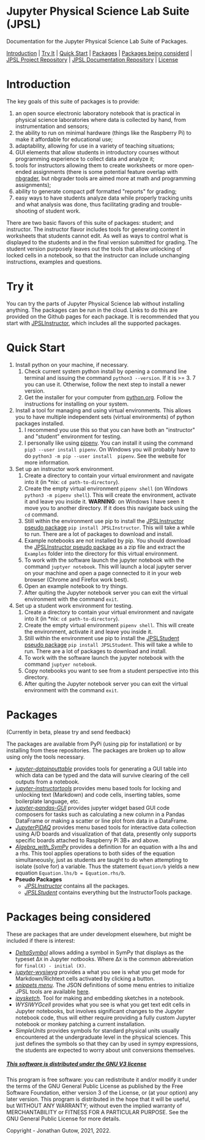 # Jupyter Physical Science Lab Suite (JPSL)
Documentation for the Jupyter Physical Science Lab Suite of Packages.

[Introduction](#introduction) | [Try It](#try-it) | [Quick
Start](#quick-start) | 
[Packages](#packages) | [Packages being 
considerd](#packages-being-considered) | 
[JPSL Project Repository](https://github.com/JupyterPhysSciLab) | 
[JPSL Documentation Repository](https://github.com/JupyterPhysSciLab/Documentation) | 
[License](#this-software-is-distributed-under-the-gnu-v3-licensehttpsgnuorglicenses)

# Introduction

The key goals of this suite of packages is to provide:

1. an open source electronic laboratory notebook that is practical in physical
   science laboratories where data is collected by hand, from instrumentation
   and sensors;
2. the ability to run on minimal hardware (things like the Raspberry Pi) to
   make it affordable for educational use;
3. adaptability, allowing for use in a variety of teaching situations;
4. GUI elements that allow students in introductory courses without programming
   experience to collect data and analyze it;
5. tools for instructors allowing them to create worksheets or more open-ended
   assignments (there is some potential feature overlap
   with [nbgrader](https://github.com/jupyter/nbgrader), but nbgrader tools are
   aimed more at math and programming assignments);
6. ability to generate compact pdf formatted "reports" for grading;
7. easy ways to have students analyze data while properly tracking units and
   what analysis was done, thus facilitating grading and trouble-shooting of
   student work.

There are two basic flavors of this suite of packages: student; and instructor.
The instructor flavor includes tools for generating content in worksheets that
students cannot edit. As well as ways to control what is displayed to the 
students and in the final version submitted for grading. The student version 
purposely leaves out the tools that
allow unlocking of locked cells in a notebook, so that the instructor can
include unchanging instructions, examples and questions.

# Try it

You can try the parts of Jupyter Physical Science lab without installing 
anything. The packages can be run in the cloud. Links to do this are 
provided on the Github pages for each package. It is recommended that you 
start with [JPSLInstructor](https://github.com/JupyterPhysSciLab/JPSLInstructor),
which includes all the supported packages.

# Quick Start

1. Install python on your machine, if necessary.
    1. Check current system python install by opening a command line 
       terminal and issuing the command `python3 --version`. If it is >= 3.
       7 you can use it. Otherwise, follow the next step to install a 
       newer version.
    2. Get the installer for your computer from [python.org](https://python.org).
   Follow the instructions for installing on your system.
2. Install a tool for managing and using virtual environments. This 
   allows you to have multiple independent sets (virtual environments)
   of python packages installed.
   1. I recommend you use this so that you can have both an "instructor"
   and "student" environment for testing.
   2. I personally like using [pipenv](https://pipenv.pypa.io/en/latest/).
   You can install it using the command `pip3 --user install pipenv`. On 
      Windows you will probably have to do `python3 -m pip --user install 
      pipenv`.
   See the website for more information.
3. Set up an instructor work environment.
   1. Create a directory to contain your virtual environment and navigate 
      into it (in *nix: `cd path-to-directory`).
   2. Create the empty virtual environment `pipenv shell` (on Windows 
      `python3 -m pipenv shell`). This will
       create the environment, activate it and leave you inside it. 
      **WARNING**: 
      on Windows I have seen it move you to another directory. If it does 
      this navigate back using the `cd` command. 
   3. Still within the environment use pip to install the [JPSLInstructor 
      pseudo package](https://github.com/JupyterPhysSciLab/JPSLInstructor)
   `pip install JPSLInstructor`. This will take a while 
      to run. There are a lot of packages to download and install.
   4. Example notebooks are not installed by pip. You should download the 
      [JPSLInstructor pseudo package](https://github.com/JupyterPhysSciLab/JPSLInstructor)
   as a zip file and extract the `Examples` folder into the directory for this
   virtual environment.
   5. To work with the software launch the jupyter notebook with the 
      command `juptyer notebook`. This will launch a local jupyter server 
      on your machine and open a page connected to it in your web browser 
      (Chrome and Firefox work best).
   6. Open an example notebook to try things.
   7. After quiting the Jupyter notebook server you can exit the virtual 
      environment with the command `exit`.
4. Set up a student work environment for testing.
   1. Create a directory to contain your virtual environment and navigate 
         into it (in *nix: `cd path-to-directory`).
   2. Create the empty virtual environment `pipenv shell`. This will
       create the environment, activate it and leave you inside it. 
   3. Still within the environment use pip to install the [JPSLStudent 
      pseudo package](https://github.com/JupyterPhysSciLab/JPSLStudent)
   `pip install JPSLStudent`. This will take a while 
      to run. There are a lot of packages to download and install.
   4. To work with the software launch the jupyter notebook with the 
      command `juptyer notebook`.
   5. Copy notebooks you want to see from a student perspective into this 
      directory.
   6. After quiting the Jupyter notebook server you can exit the virtual 
      environment with the command `exit`.

# Packages
(Currently in beta, please try and send feedback)

The packages are available from PyPi (using pip for installation) or by
installing from these repositories. The packages are broken up to allow using
only the tools necessary.

* [*jupyter-datainputtable*](https://github.com/JupyterPhysSciLab/jupyter-datainputtable)
  provides tools for generating a GUI table into which data can be typed and
  the data will survive clearing of the cell outputs from a notebook.
* [*jupyter-instructortools*](https://github.com/JupyterPhysSciLab/jupyter-instructortools)
  provides menu based tools for locking and unlocking text (Markdown) and code
  cells, inserting tables, some boilerplate language, etc.
* [*jupyter-pandas-GUI*](https://jupyterphysscilab.github.io/jupyter_Pandas_GUI/)
  provides jupyter widget based GUI code composers for tasks such as 
  calculating a new column in a Pandas DataFrame or making a scatter or line 
  plot from data in a DataFrame.
* [*JupyterPiDAQ*](https://jupyterphysscilab.github.io/JupyterPiDAQ/) provides
  menu based tools for interactive data collection using A/D boards and
  visualization of that data, presently only supports specific boards attached
  to Raspberry Pi 3B+ and above.
* *[Algebra_with_SymPy](https://gutow.github.io/Algebra_with_Sympy/)* provides
  a definition for an equation with a lhs and a rhs. This tool applies
  operations to both sides of the equation simultaneously, just as students are
  taught to do when attempting to isolate (solve for) a variable. Thus the
  statement `Equation/b` yields a new
  equation `Equation.lhs/b = Equation.rhs/b`.
* **Pseudo Packages**
    * [*JPSLInstructor*](https://github.com/JupyterPhysSciLab/JPSLInstructor) 
      contains all the packages.
    * [*JPSLStudent*](https://github.com/JupyterPhysSciLab/JPSLStudent) 
      contains everything but the InstructorTools package.

# Packages being considered
These are packages that are under development elsewhere, but might be included
if there is interest:

* [*DeltaSymbol*](https://github.com/gutow/DeltaSymbol) allows adding a symbol
  in SymPy that displays as the typeset &Delta;`X` in Jupyter notbooks. Where
  &Delta;`X` is the common abbreviation for `final(X) - initial (X)`.
* [*jupyter-wysiwyg*](https://github.com/genepattern/jupyter-wysiwyg) provides
  a what you see is what you get mode for Markdown/Richtext cells activated by
  clicking a button.
* [*snippets menu*](https://github.com/moble/jupyter_boilerplate). The JSON 
  definitions of some menu entries to initialize JPSL tools are available 
  [here](./Snippet_Menu_JSON.md).
* [*ipysketch*](https://github.com/maroba/ipysketch). Tool for making and 
  embedding sketches in a notebook.
* *WYSIWYGcell* provides what you see is what you get text edit cells in
  Jupyter notebooks, but involves significant changes to the Jupyter notebook
  code, thus will either require providing a fully custom Jupyter notebook or
  monkey patching a current installation.
* *SimpleUnits* provides symbols for standard physical units usually
  encountered at the undergraduate level in the physical sciences. This just
  defines the symbols so that they can by used in sympy expressions, the
  students are expected to worry about unit conversions themselves.

##### [This software is distributed under the GNU V3 license](https://gnu.org/licenses)
This program is free software: you can redistribute it and/or modify
    it under the terms of the GNU General Public License as published by
    the Free Software Foundation, either version 3 of the License, or
    (at your option) any later version.
    This program is distributed in the hope that it will be useful,
    but WITHOUT ANY WARRANTY; without even the implied warranty of
    MERCHANTABILITY or FITNESS FOR A PARTICULAR PURPOSE.  See the
    GNU General Public License for more details.

Copyright - Jonathan Gutow, 2021, 2022.